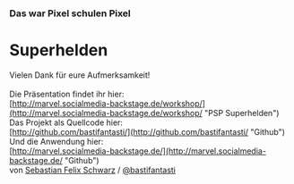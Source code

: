 ### Das war Pixel schulen Pixel
# Superhelden

Vielen Dank für eure Aufmerksamkeit!<br><br>
Die Präsentation findet ihr hier:<br>
[http://marvel.socialmedia-backstage.de/workshop/](http://marvel.socialmedia-backstage.de/workshop/ "PSP Superhelden")<br>
Das Projekt als Quellcode hier:<br>
[http://github.com/bastifantasti/](http://github.com/bastifantasti/ "Github")<br>
Und die Anwendung hier:<br>
[http://marvel.socialmedia-backstage.de/](http://marvel.socialmedia-backstage.de/ "Github")<br>
<span class="small-txt">von [Sebastian Felix Schwarz](http://about.me/sebastian.felix.schwarz "About me") / [@bastifantasti](http://twitter.com/bastifantasti "Twitter")</span>
